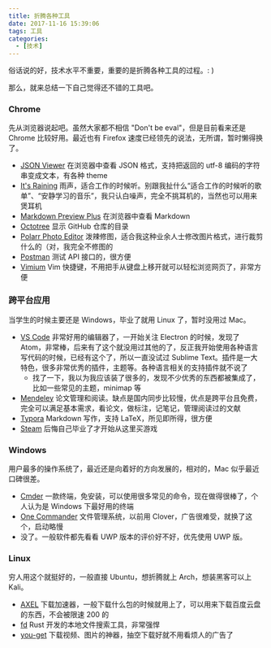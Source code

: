```yaml
---
title: 折腾各种工具
date: 2017-11-16 15:39:06
tags: 工具
categories:
  - [技术]
---
```


俗话说的好，技术水平不重要，重要的是折腾各种工具的过程。: )

那么，就来总结一下自己觉得还不错的工具吧。

<!--more-->

### Chrome

先从浏览器说起吧。虽然大家都不相信 "Don't be eval"，但是目前看来还是 Chrome 比较好用。最近也有 Firefox 速度已经领先的说法，无所谓，暂时懒得换了。

* [JSON Viewer](https://chrome.google.com/webstore/detail/json-viewer/gbmdgpbipfallnflgajpaliibnhdgobh?utm_source=chrome-app-launcher-info-dialog) 在浏览器中查看 JSON 格式，支持把返回的 utf-8 编码的字符串变成文本，有各种 theme
* [It's Raining](https://chrome.google.com/webstore/detail/its-raining/fkakmejoechmicbecchienoapbakancc?utm_source=chrome-app-launcher-info-dialog) 雨声，适合工作的时候听。别跟我扯什么“适合工作的时候听的歌单”、“安静学习的音乐”，我只认白噪声，完全不挑耳机的，当然也可以用来煲耳机
* [Markdown Preview Plus](https://chrome.google.com/webstore/detail/markdown-preview-plus/febilkbfcbhebfnokafefeacimjdckgl?utm_source=chrome-app-launcher-info-dialog) 在浏览器中查看 Markdown
* [Octotree](https://chrome.google.com/webstore/detail/octotree/bkhaagjahfmjljalopjnoealnfndnagc?hl=en-US) 显示 GitHub 仓库的目录
* [Polarr Photo Editor](https://chrome.google.com/webstore/detail/polarr-photo-editor/djonnbgfieijldcieafgjcnhmpcfpmgg?utm_source=chrome-app-launcher-info-dialog) 泼辣修图，适合我这种业余人士修改图片格式，进行裁剪什么的（对，我完全不修图的
* [Postman](https://chrome.google.com/webstore/detail/postman/fhbjgbiflinjbdggehcddcbncdddomop?utm_source=chrome-app-launcher-info-dialog) 测试 API 接口的，很方便
* [Vimium](https://chrome.google.com/webstore/detail/vimium/dbepggeogbaibhgnhhndojpepiihcmeb?utm_source=chrome-app-launcher-info-dialog) Vim 快捷键，不用把手从键盘上移开就可以轻松浏览网页了，非常方便

### 跨平台应用

当学生的时候主要还是 Windows，毕业了就用 Linux 了，暂时没用过 Mac。

* [VS Code](https://code.visualstudio.com/) 非常好用的编辑器了，一开始关注 Electron 的时候，发现了 Atom，非常棒，后来有了这个就没用过其他的了，反正我开始使用各种语言写代码的时候，已经有这个了，所以一直没试过 Sublime Text。插件是一大特色，很多非常优秀的插件，主题等。各种语言相关的支持插件就不说了
  * 找了一下，我以为我应该装了很多的，发现不少优秀的东西都被集成了，比如一些常见的主题，minimap 等
* [Mendeley](https://www.mendeley.com/) 论文管理和阅读。缺点是国内同步比较慢，优点是跨平台且免费，完全可以满足基本需求，看论文，做标注，记笔记，管理阅读过的文献
* [Typora](https://typora.io/) Markdown 写作，支持 LaTeX，所见即所得，很方便
* [Steam](http://store.steampowered.com/) 后悔自己毕业了才开始从这里买游戏

### Windows

用户最多的操作系统了，最近还是向着好的方向发展的，相对的，Mac 似乎最近口碑很差。

* [Cmder](http://cmder.net/) 一款终端，免安装，可以使用很多常见的命令，现在做得很棒了，个人认为是 Windows 下最好用的终端
* [One Commander](https://www.microsoft.com/en-us/store/p/one-commander/9nblggh4s79b) 文件管理系统，以前用 Clover，广告很难受，就换了这个，启动略慢
* 没了。一般软件都先看看 UWP 版本的评价好不好，优先使用 UWP 版。

### Linux

穷人用这个就挺好的，一般直接 Ubuntu，想折腾就上 Arch，想装黑客可以上 Kali。

* [AXEL](https://github.com/axel-download-accelerator/axel) 下载加速器，一般下载什么包的时候就用上了，可以用来下载百度云盘的东西，不会被限速 200 的
* [fd](https://github.com/sharkdp/fd) Rust 开发的本地文件搜索工具，非常强悍
* [you-get](https://github.com/soimort/you-get) 下载视频、图片的神器，抽空下载好就不用看烦人的广告了
